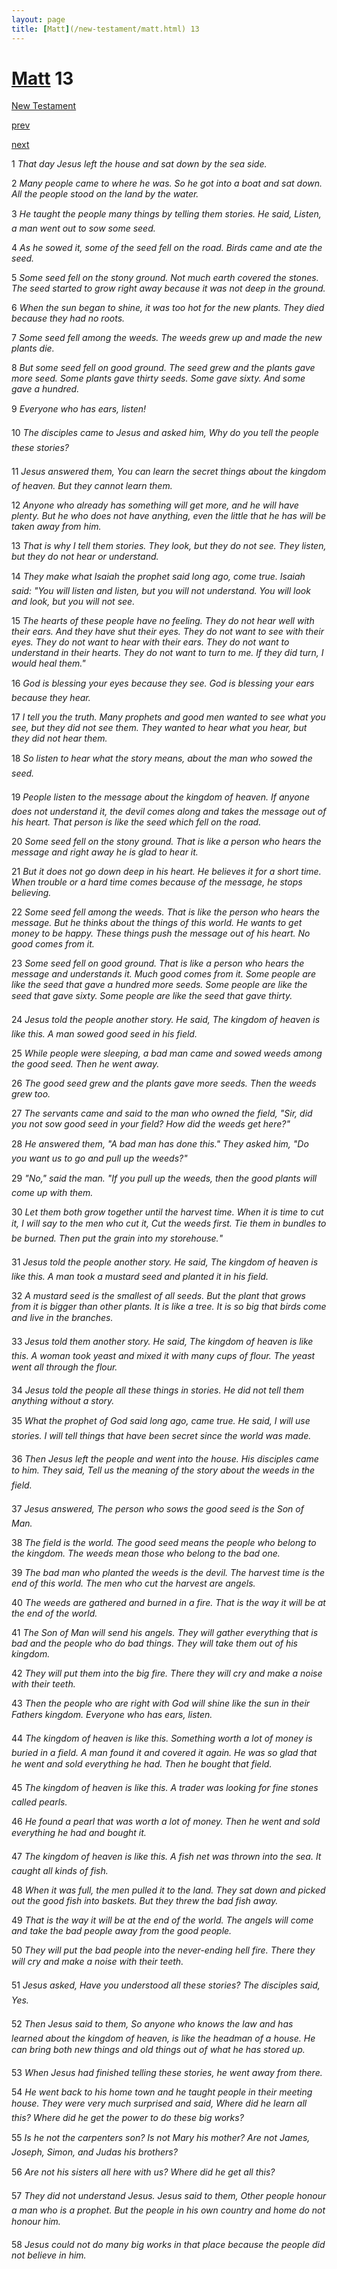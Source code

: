 ```yaml
---
layout: page
title: [Matt](/new-testament/matt.html) 13
---
```


# [Matt](/new-testament/matt.html) 13

[New Testament](/new-testament.html)


[prev](/new-testament/matt/matt-12.html)


[next](/new-testament/matt/matt-14.html)

1 _That day Jesus left the house and sat down by the sea side._

2 _Many people came to where he was. So he got into a boat and sat down. All the people stood on the land by the water._

3 _He taught the people many things by telling them stories. He said, Listen, a man went out to sow some seed._

4 _As he sowed it, some of the seed fell on the road. Birds came and ate the seed._

5 _Some seed fell on the stony ground. Not much earth covered the stones. The seed started to grow right away because it was not deep in the ground._

6 _When the sun began to shine, it was too hot for the new plants. They died because they had no roots._

7 _Some seed fell among the weeds. The weeds grew up and made the new plants die._

8 _But some seed fell on good ground. The seed grew and the plants gave more seed. Some plants gave thirty seeds. Some gave sixty. And some gave a hundred._

9 _Everyone who has ears, listen!_

10 _The disciples came to Jesus and asked him, Why do you tell the people these stories?_

11 _Jesus answered them, You can learn the secret things about the kingdom of heaven. But they cannot learn them._

12 _Anyone who already has something will get more, and he will have plenty. But he who does not have anything, even the little that he has will be taken away from him._

13 _That is why I tell them stories. They look, but they do not see. They listen, but they do not hear or understand._

14 _They make what Isaiah the prophet said long ago, come true. Isaiah said: "You will listen and listen, but you will not understand. You will look and look, but you will not see._

15 _The hearts of these people have no feeling. They do not hear well with their ears. And they have shut their eyes. They do not want to see with their eyes. They do not want to hear with their ears. They do not want to understand in their hearts. They do not want to turn to me. If they did turn, I would heal them."_

16 _God is blessing your eyes because they see. God is blessing your ears because they hear._

17 _I tell you the truth. Many prophets and good men wanted to see what you see, but they did not see them. They wanted to hear what you hear, but they did not hear them._

18 _So listen to hear what the story means, about the man who sowed the seed._

19 _People listen to the message about the kingdom of heaven. If anyone does not understand it, the devil comes along and takes the message out of his heart. That person is like the seed which fell on the road._

20 _Some seed fell on the stony ground. That is like a person who hears the message and right away he is glad to hear it._

21 _But it does not go down deep in his heart. He believes it for a short time. When trouble or a hard time comes because of the message, he stops believing._

22 _Some seed fell among the weeds. That is like the person who hears the message. But he thinks about the things of this world. He wants to get money to be happy. These things push the message out of his heart. No good comes from it._

23 _Some seed fell on good ground. That is like a person who hears the message and understands it. Much good comes from it. Some people are like the seed that gave a hundred more seeds. Some people are like the seed that gave sixty. Some people are like the seed that gave thirty._

24 _Jesus told the people another story. He said, The kingdom of heaven is like this. A man sowed good seed in his field._

25 _While people were sleeping, a bad man came and sowed weeds among the good seed.  Then he went away._

26 _The good seed grew and the plants gave more seeds. Then the weeds grew too._

27 _The servants came and said to the man who owned the field, "Sir, did you not sow good seed in your field? How did the weeds get here?"_

28 _He answered them, "A bad man has done this." They asked him, "Do you want us to go and pull up the weeds?"_

29 _"No," said the man. "If you pull up the weeds, then the good plants will come up with them._

30 _Let them both grow together until the harvest time. When it is time to cut it, I will say to the men who cut it, Cut the weeds first. Tie them in bundles to be burned. Then put the grain into my storehouse."_

31 _Jesus told the people another story. He said, The kingdom of heaven is like this. A man took a mustard seed and planted it in his field._

32 _A mustard seed is the smallest of all seeds. But the plant that grows from it is bigger than other plants. It is like a tree. It is so big that birds come and live in the branches._

33 _Jesus told them another story. He said, The kingdom of heaven is like this. A woman took yeast and mixed it with many cups of flour. The yeast went all through the flour._

34 _Jesus told the people all these things in stories. He did not tell them anything without a story._

35 _What the prophet of God said long ago, came true. He said, I will use stories. I will tell things that have been secret since the world was made._

36 _Then Jesus left the people and went into the house. His disciples came to him. They said,  Tell us the meaning of the story about the weeds in the field._

37 _Jesus answered, The person who sows the good seed is the Son of Man._

38 _The field is the world. The good seed means the people who belong to the kingdom. The weeds mean those who belong to the bad one._

39 _The bad man who planted the weeds is the devil. The harvest time is the end of this world. The men who cut the harvest are angels._

40 _The weeds are gathered and burned in a fire. That is the way it will be at the end of the world._

41 _The Son of Man will send his angels. They will gather everything that is bad and the people who do bad things. They will take them out of his kingdom._

42 _They will put them into the big fire. There they will cry and make a noise with their teeth._

43 _Then the people who are right with God will shine like the sun in their Fathers kingdom.  Everyone who has ears, listen._

44 _The kingdom of heaven is like this. Something worth a lot of money is buried in a field.  A man found it and covered it again. He was so glad that he went and sold everything he had. Then he bought that field._

45 _The kingdom of heaven is like this. A trader was looking for fine stones called pearls._

46 _He found a pearl that was worth a lot of money. Then he went and sold everything he had and bought it._

47 _The kingdom of heaven is like this. A fish net was thrown into the sea. It caught all kinds of fish._

48 _When it was full, the men pulled it to the land. They sat down and picked out the good fish into baskets. But they threw the bad fish away._

49 _That is the way it will be at the end of the world. The angels will come and take the bad people away from the good people._

50 _They will put the bad people into the never-ending hell fire. There they will cry and make a noise with their teeth._

51 _Jesus asked, Have you understood all these stories? The disciples said, Yes._

52 _Then Jesus said to them, So anyone who knows the law and has learned about the kingdom of heaven, is like the headman of a house. He can bring both new things and old things out of what he has stored up._

53 _When Jesus had finished telling these stories, he went away from there._

54 _He went back to his home town and he taught people in their meeting house. They were very much surprised and said, Where did he learn all this? Where did he get the power to do these big works?_

55 _Is he not the carpenters son? Is not Mary his mother? Are not James, Joseph, Simon, and Judas his brothers?_

56 _Are not his sisters all here with us? Where did he get all this?_

57 _They did not understand Jesus. Jesus said to them, Other people honour a man who is a prophet. But the people in his own country and home do not honour him._

58 _Jesus could not do many big works in that place because the people did not believe in him._

